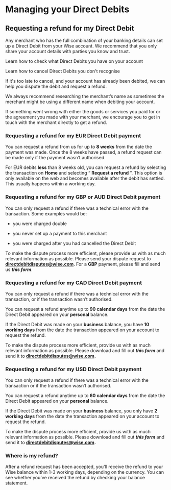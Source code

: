 # Managing your Direct Debits  
## Requesting a refund for my Direct Debit  
Any merchant who has the full combination of your banking details can set up a Direct Debit from your Wise account. We recommend that you only share your account details with parties you know and trust.

Learn how to check what Direct Debits you have on your account

Learn how to cancel Direct Debits you don't recognise 

If it's too late to cancel, and your account has already been debited, we can help you dispute the debit and request a refund.

We always recommend researching the merchant’s name as sometimes the merchant might be using a different name when debiting your account. 

If something went wrong with either the goods or services you paid for or the agreement you made with your merchant, we encourage you to get in touch with the merchant directly to get a refund. 

### Requesting a refund for my EUR Direct Debit payment

You can request a refund from us for up to **8 weeks** from the date the payment was made. Once the 8 weeks have passed, a refund request can be made only if the payment wasn’t authorised.

For EUR debits **less** than 8 weeks old, you can request a refund by selecting the transaction on **Home** and selecting “ **Request a refund** ”. This option is only available on the web and becomes available after the debit has settled. This usually happens within a working day. 

### Requesting a refund for my GBP or AUD Direct Debit payment

You can only request a refund if there was a technical error with the transaction. Some examples would be:

  * you were charged double

  * you never set up a payment to this merchant

  * you were charged after you had cancelled the Direct Debit




To make the dispute process more efficient, please provide us with as much relevant information as possible. Please send your dispute request to **directdebitdisputes@wise.com**. For a **GBP** payment, please fill and send us **_this form_**. 

### Requesting a refund for my CAD Direct Debit payment

You can only request a refund if there was a technical error with the transaction, or if the transaction wasn’t authorised. 

You can request a refund anytime up to **90 calendar days** from the date the Direct Debit appeared on your **personal** balance.

If the Direct Debit was made on your **business** balance, you have **10 working days** from the date the transaction appeared on your account to request the refund.

To make the dispute process more efficient, provide us with as much relevant information as possible. Please download and fill out **_this form_** and send it to **directdebitdisputes@wise.com.**

### Requesting a refund for my USD Direct Debit payment

You can only request a refund if there was a technical error with the transaction or if the transaction wasn’t authorised. 

You can request a refund anytime up to **60 calendar days** from the date the Direct Debit appeared on your **personal** balance.

If the Direct Debit was made on your **business** balance, you only have **2 working days** from the date the transaction appeared on your account to request the refund.

To make the dispute process more efficient, provide us with as much relevant information as possible. Please download and fill out **_this form_** and send it to **directdebitdisputes@wise.com.**

###  **Where is my refund?**

After a refund request has been accepted, you'll receive the refund to your Wise balance within 1-3 working days, depending on the currency. You can see whether you’ve received the refund by checking your balance statement.